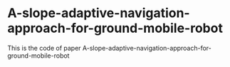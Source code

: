 # A-slope-adaptive-navigation-approach-for-ground-mobile-robot

This is the code of paper A-slope-adaptive-navigation-approach-for-ground-mobile-robot
